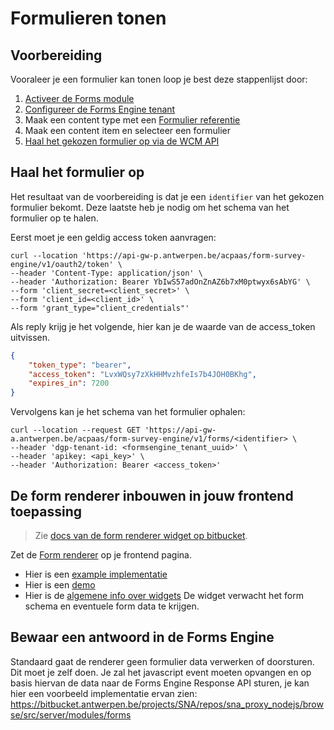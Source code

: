# Formulieren tonen

## Voorbereiding

Vooraleer je een formulier kan tonen loop je best deze stappenlijst door:

1. [Activeer de Forms module](/modules/content/modules/module-forms)
2. [Configureer de Forms Engine tenant](/redactie/content/inrichten-forms)
3. Maak een content type met een [Formulier referentie](/redactie/content/inrichten-cc-formulier-referentie)
4. Maak een content item en selecteer een formulier
5. [Haal het gekozen formulier op via de WCM API](/wcmv4/content/form-engine-integratie)

## Haal het formulier op

Het resultaat van de voorbereiding is dat je een `identifier` van het gekozen formulier bekomt. Deze laatste heb je nodig om het schema van het formulier op te halen.

Eerst moet je een geldig access token aanvragen:

```shell
curl --location 'https://api-gw-p.antwerpen.be/acpaas/form-survey-engine/v1/oauth2/token' \
--header 'Content-Type: application/json' \
--header 'Authorization: Bearer YbIwS57adOnZnAZ6b7xM0ptwyx6sAbYG' \
--form 'client_secret=<client_secret>' \
--form 'client_id=<client_id>' \
--form 'grant_type="client_credentials"'
```

Als reply krijg je het volgende, hier kan je de waarde van de access_token uitvissen.

```json
{
    "token_type": "bearer",
    "access_token": "LvxWQsy7zXkHHMvzhfeIs7b4JOH0BKhg",
    "expires_in": 7200
}
```

Vervolgens kan je het schema van het formulier ophalen:

```shell
curl --location --request GET 'https://api-gw-a.antwerpen.be/acpaas/form-survey-engine/v1/forms/<identifier> \
--header 'dgp-tenant-id: <formsengine_tenant_uuid>' \
--header 'apikey: <api_key>' \
--header 'Authorization: Bearer <access_token>'
```

## De form renderer inbouwen in jouw frontend toepassing

> Zie [docs van de form renderer widget op bitbucket](https://bitbucket.antwerpen.be/projects/ACPFSE/repos/forms_engine_docs/browse/pages/widget.md).

Zet de [Form renderer](https://formwidget.antwerpen.be) op je frontend pagina.

* Hier is een [example implementatie](https://bitbucket.antwerpen.be/projects/AUI/repos/widgets_app_nodejs/browse/frontend/src/app/pages/examples/form-renderer-example/form-renderer-example.page.html?at=development-upco-84)
* Hier is een [demo](https://formwidget.antwerpen.be/demo/renderer)
* Hier is de [algemene info over widgets](https://widgets.antwerpen.be/welcome)
De widget verwacht het form schema en eventuele form data te krijgen.

## Bewaar een antwoord in de Forms Engine

Standaard gaat de renderer geen formulier data verwerken of doorsturen. Dit moet je zelf doen. Je zal het javascript event moeten opvangen en op basis hiervan de data naar de Forms Engine Response API sturen, je kan hier een voorbeeld implementatie ervan zien: <https://bitbucket.antwerpen.be/projects/SNA/repos/sna_proxy_nodejs/browse/src/server/modules/forms>
